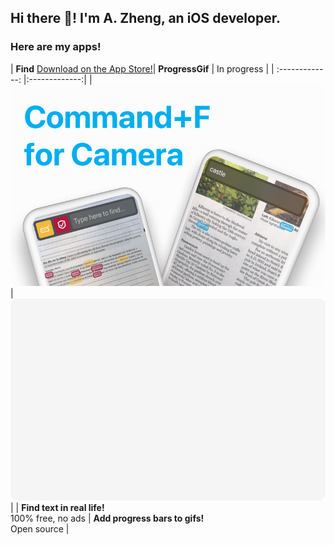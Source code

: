 ## Hi there 👋! I'm A. Zheng, an iOS developer.
### Here are my apps!

| **Find** [Download on the App Store!](https://apps.apple.com/app/find-command-f-for-camera/id1506500202)| **ProgressGif** | In progress  |
| :-------------: |:-------------:|
| ![Card 1](https://raw.githubusercontent.com/aheze/Assets/master/Find%202.png) | ![Card 2](https://raw.githubusercontent.com/aheze/Assets/master/Artboard%20Copy%202.png) |
| **Find text in real life!**<br>100% free, no ads | **Add progress bars to gifs!**<br>Open source |

<!--
**aheze/aheze** is a ✨ _special_ ✨ repository because its `README.md` (this file) appears on your GitHub profile.

Here are some ideas to get you started:

- 🔭 I’m currently working on ...
- 🌱 I’m currently learning ...
- 👯 I’m looking to collaborate on ...
- 🤔 I’m looking for help with ...
- 💬 Ask me about ...
- 📫 How to reach me: ...
- 😄 Pronouns: ...
- ⚡ Fun fact: ...
-->
